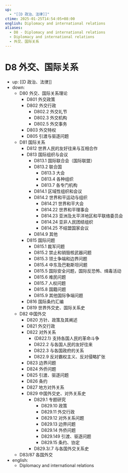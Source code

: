 ```yaml
---
up:
  - "[[D 政治、法律]]"
ctime: 2025-01-25T14:54:05+08:00
english: Diplomacy and international relations
aliases:
  - D8 - Diplomacy and international relations
  - Diplomacy and international relations
  - 外交、国际关系
---
```


# D8 外交、国际关系

- up: [[D 政治、法律]]
- down:
	- D80 外交、国际关系理论
		- D801 外交政策
		- D802 外交行政
			- D802.2 外交礼节
			- D802.3 外交机构
			- D802.5 外交事务
		- D803 外交特权
		- D805 引渡与驱逐问题
	- D81 国际关系
		- D812 世界人民的友好往来与互相合作
		- D813 国际组织与会议
			- D813.1 国际联合会（国际联盟）
			- D813.2 联合国
				- D813.3 大会
				- D813.4 各种组织
				- D813.7 各专门机构
			- D814.1 区域性组织和会议
			- D814.2 世界和平运动与组织
				- D814.21 世界和平大会
				- D814.22 世界和平理事会
				- D814.23 亚洲及太平洋地区和平联络委员会
				- D814.24 亚非人民团结组织
				- D814.25 不结盟国家会议
			- D814.9 其他
		- D815 国际问题
			- D815.1 裁军问题
			- D815.2 禁止和销毁核武器问题
			- D815.3 领土争端和边界问题
			- D815.4 中东及巴勒斯坦问题
			- D815.5 国际安全问题，国际反恐怖、缉毒活动
			- D815.6 难民问题
			- D815.7 人权问题
			- D815.8 国籍问题
			- D815.9 其他国际争端问题
		- D816 国际条约汇编
		- D819 世界外交史、国际关系史
	- D82 中国外交
		- D820 方针、政策及其阐述
		- D821 外交行政
		- D822 对外关系
			- {D822.1} 支持各国人民的革命斗争
			- D822.2 与各国人民的友好往来
			- D822.3 与各国政府的关系
			- D822.9 反对霸权主义、反对侵略扩张
		- D823 边界问题
		- D824 外侨问题
		- D825 引渡、驱逐问题
		- D826 条约
		- D827 地方对外关系
		- D829 中国外交史、对外关系史
			- D829.1 专题研究
				- D829.10 政策
				- D829.11 外交行政
				- D829.12 对外关系问题
				- D829.13 边界问题
				- D829.14 外侨问题
				- D829.149 引渡、驱逐问题
				- D829.15 条约、协定
			- D829.3/.7 与各国外交关系史
	- D83/87 各国外交
- english:
	- Diplomacy and international relations
